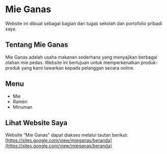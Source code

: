 # Mie Ganas

Website ini dibuat sebagai bagian dari tugas sekolah dan portofolio pribadi saya.

## Tentang Mie Ganas

Mie Ganas adalah usaha makanan sederhana yang menyajikan berbagai olahan mie pedas. Website ini bertujuan untuk memperkenalkan produk-produk yang kami tawarkan kepada pelanggan secara online.

## Menu

- Mie
- Ramen
- Minuman

## Lihat Website Saya

Website “Mie Ganas” dapat diakses melalui tautan berikut:  
[https://sites.google.com/view/mieganas/beranda](https://sites.google.com/view/mieganas/beranda)
